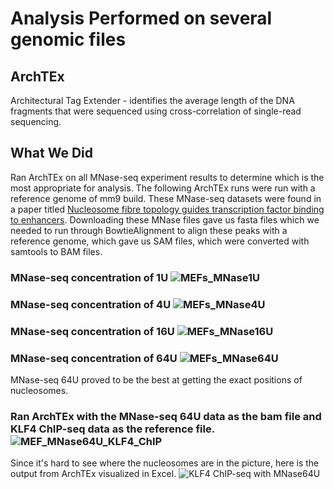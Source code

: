 # Analysis Performed on several genomic files

## ArchTEx
Architectural Tag Extender - identifies the average length of the DNA fragments that were sequenced using cross-correlation of single-read sequencing. 

## What We Did
Ran ArchTEx on all MNase-seq experiment results to determine which is the most appropriate for analysis. The following ArchTEx runs were run with a reference genome of mm9 build. These MNase-seq datasets were found in a paper titled [Nucleosome fibre topology guides transcription factor binding to enhancers](https://www.nature.com/articles/s41586-024-08333-9). Downloading these MNase files gave us fasta files which we needed to run through BowtieAlignment to align these peaks with a reference genome, which gave us SAM files, which were converted with samtools to BAM files. 

### MNase-seq concentration of 1U ![MEFs_MNase1U](https://github.com/user-attachments/assets/910ac2cd-8476-4555-84ca-6d3bbee69f80)

### MNase-seq concentration of 4U ![MEFs_MNase4U](https://github.com/user-attachments/assets/4a4a8abb-d1bd-4bdf-89c5-f451fd8a0458)

### MNase-seq concentration of 16U ![MEFs_MNase16U](https://github.com/user-attachments/assets/a3421028-1bc5-4aef-9ba2-191215b850fe)


### MNase-seq concentration of 64U ![MEFs_MNase64U](https://github.com/user-attachments/assets/00333699-65b6-448f-983f-1dfcad2c81c0)

MNase-seq 64U proved to be the best at getting the exact positions of nucleosomes. 

### Ran ArchTEx with the MNase-seq 64U data as the bam file and KLF4 ChIP-seq data as the reference file. ![MEF_MNase64U_KLF4_ChIP](https://github.com/user-attachments/assets/6683f4b9-a71f-490d-88ff-04b7da48f0e0)
Since it's hard to see where the nucleosomes are in the picture, here is the output from ArchTEx visualized in Excel. ![KLF4 ChIP-seq with MNase64U](https://github.com/user-attachments/assets/3c38a851-5086-47ae-8a29-92d597cd9bfb)
